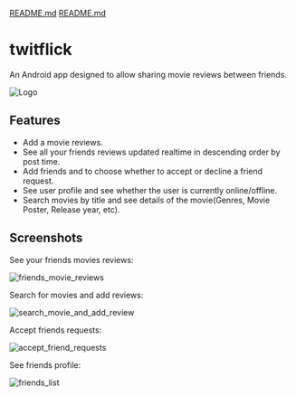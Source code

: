 [README.md](https://github.com/MissDaizy/twitflick/files/9338555/README.md)
[README.md](https://github.com/MissDaizy/twitflick/files/9338569/README.md)

# twitflick

An Android app designed to allow sharing movie reviews between friends.

![Logo](https://firebasestorage.googleapis.com/v0/b/twitflick-f330a.appspot.com/o/Twitflick%20Logo%2FTwitflick_Logo.png?alt=media&token=49565f9f-3fab-4eab-987c-9fef21cdaa34)


## Features

- Add a movie reviews.
- See all your friends reviews updated realtime in descending order by post time.
- Add friends and to choose whether to accept or decline a friend request.
- See user profile and see whether the user is currently online/offline.
- Search movies by title and see details of the movie(Genres, Movie Poster, Release year, etc).



## Screenshots
See your friends movies reviews:

![friends_movie_reviews](https://user-images.githubusercontent.com/68230600/184678623-28f78b72-221d-4a43-abb8-4f763075b070.gif)

Search for movies and add reviews: 

![search_movie_and_add_review](https://user-images.githubusercontent.com/68230600/184678737-f99c5f38-c453-40d2-b3db-2fd0aa6ec4b6.gif)

Accept friends requests: 

![accept_friend_requests](https://user-images.githubusercontent.com/68230600/184678811-53ab6b02-4d08-4115-adc3-a23fc85a0260.gif)

See friends profile: 

![friends_list](https://user-images.githubusercontent.com/68230600/184678888-40fd10ab-5faf-45db-bc86-9dc3ce2fac32.gif)
